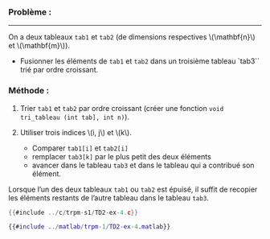 ### Problème :
---------------

On a deux tableaux `tab1` et `tab2` (de dimensions respectives \\(\mathbf{n}\\) et \\(\mathbf{m}\\)).

- Fusionner les éléments de `tab1` et `tab2` dans un troisième tableau `tab3`` trié par ordre croissant.

### Méthode :

1. Trier `tab1` et `tab2` par ordre croissant (créer une fonction `void tri_tableau (int tab], int n)`).

2. Utiliser trois indices \\(i, j\\) et \\(k\\).

    - Comparer `tab1[i]` et `tab2[i]`
    - remplacer `tab3[k]` par le plus petit des deux éléments
    - avancer dans le tableau `tab3` et dans le tableau qui a contribué son élément.

Lorsque l’un des deux tableaux `tab1` ou `tab2` est épuisé, il suffit de recopier les éléments restants de l’autre tableau dans le tableau `tab3`.


<div class="tabbed-blocks">


```c
{{#include ../c/trpm-s1/TD2-ex-4.c}}
```

```matlab
{{#include ../matlab/trpm-1/TD2-ex-4.matlab}}
```

</div>
